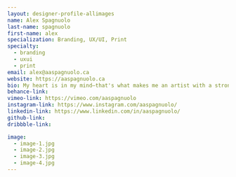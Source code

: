 ```yaml
---
layout: designer-profile-allimages
name: Alex Spagnuolo
last-name: spagnuolo
first-name: alex
specialization: Branding, UX/UI, Print
specialty:
  - branding
  - uxui
  - print
email: alex@aaspagnuolo.ca
website: https://aaspagnuolo.ca
bio: My heart is in my mind—that's what makes me an artist with a strong voice. Fearless in the pursuit of whatever sets my soul on fire. Willing to get teared down and built back up, however many times it takes to get where I want.
behance-link:
vimeo-link: https://vimeo.com/aaspagnuolo
instagram-link: https://www.instagram.com/aaspagnuolo/
linkedin-link: https://www.linkedin.com/in/aaspagnuolo/
github-link:
dribbble-link:

image:
  - image-1.jpg
  - image-2.jpg
  - image-3.jpg
  - image-4.jpg
---
```

